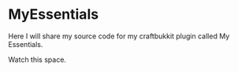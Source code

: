 MyEssentials
============

Here I will share my source code for my craftbukkit plugin called My Essentials.

Watch this space.